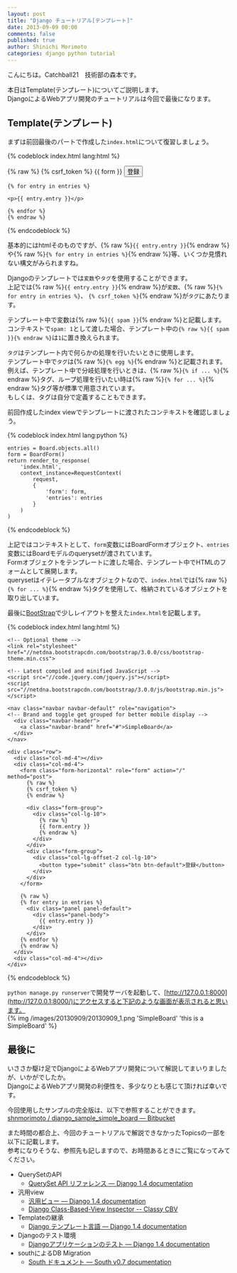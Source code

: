 ```yaml
---
layout: post
title: "Django チュートリアル[テンプレート]"
date: 2013-09-09 00:00
comments: false
published: true
author: Shinichi Morimoto
categories: django python tutorial
---
```


こんにちは。Catchball21　技術部の森本です。

本日はTemplate(テンプレート)についてご説明します。  
DjangoによるWebアプリ開発のチュートリアルは今回で最後になります。  

## Template(テンプレート)

まずは前回最後のパートで作成した`index.html`について復習しましょう。

{% codeblock index.html lang:html %}

<!DOCTYPE html>
<html lang="en">
  <head>
    <meta charset="utf-8">
    <title>SimpleBoard</title>
  </head>
  <body>
    <form action="/" method="post">
    {% raw %}
    {% csrf_token %}
    {{ form }}
    <input type="submit" value="登録">
    </form>

    {% for entry in entries %}

    <p>{{ entry.entry }}</p>

    {% endfor %}
    {% endraw %}
  </body>
</html>

{% endcodeblock %}

基本的にはhtmlそのものですが、{% raw %}`{{ entry.entry }}`{% endraw %}や{% raw %}`{% for entry in entries %}`{% endraw %}等、いくつか見慣れない構文がみられますね。 

Djangoのテンプレートでは`変数`や`タグ`を使用することができます。  
上記では{% raw %}`{{ entry.entry }}`{% endraw %}が`変数`、{% raw %}`{% for entry in entries %}`、 `{% csrf_token %}`{% endraw %}が`タグ`にあたります。

テンプレート中で変数は{% raw %}`{{ spam }}`{% endraw %}と記載します。  
コンテキストで`spam: 1`として渡した場合、テンプレート中の`{% raw %}{{ spam }}{% endraw %}`は`1`に置き換えられます。

`タグ`はテンプレート内で何らかの処理を行いたいときに使用します。  
テンプレート中で`タグ`は{% raw %}`{% egg %}`{% endraw %}と記載されます。  
例えば、テンプレート中で分岐処理を行いときは、{% raw %}`{% if ... %}`{% endraw %}タグ、ループ処理を行いたい時は{% raw %}`{% for ... %}`{% endraw %}タグ等が標準で用意されています。  
もしくは、タグは自分で定義することもできます。

前回作成したindex viewでテンプレートに渡されたコンテキストを確認しましょう。

{% codeblock index.html lang:python %}

    entries = Board.objects.all()
    form = BoardForm()
    return render_to_response(
        'index.html',
        context_instance=RequestContext(
            request,
            {
                'form': form,
                'entries': entries
            }
        )
    )

{% endcodeblock %}

上記ではコンテキストとして、`form`変数にはBoardFormオブジェクト、`entries`変数にはBoardモデルのquerysetが渡されています。  
Formオブジェクトをテンプレートに渡した場合、テンプレート中でHTMLのフォームとして展開します。  
querysetはイテレータブルなオブジェクトなので、`index.html`では{% raw %}`{% for ... %}`{% endraw %}タグを使用して、格納されているオブジェクトを取り出しています。  

最後に[BootStrap](http://127.0.0.1:8000/)で少しレイアウトを整えた`index.html`を記載します。

{% codeblock index.html lang:html %}

<!DOCTYPE html>
<html lang="en">
  <head>
    <meta charset="utf-8">
    <title>SimpleBoard</title>
    <!-- Latest compiled and minified CSS -->
    <link rel="stylesheet" href="//netdna.bootstrapcdn.com/bootstrap/3.0.0/css/bootstrap.min.css">

    <!-- Optional theme -->
    <link rel="stylesheet" href="//netdna.bootstrapcdn.com/bootstrap/3.0.0/css/bootstrap-theme.min.css">

    <!-- Latest compiled and minified JavaScript -->
    <script src="//code.jquery.com/jquery.js"></script>
    <script src="//netdna.bootstrapcdn.com/bootstrap/3.0.0/js/bootstrap.min.js"></script>
  </head>
  <body>

    <nav class="navbar navbar-default" role="navigation">
    <!-- Brand and toggle get grouped for better mobile display -->
      <div class="navbar-header">
        <a class="navbar-brand" href="#">SimpleBoard</a>
      </div>
    </nav>

    <div class="row">
      <div class="col-md-4"></div>
      <div class="col-md-4">
        <form class="form-horizontal" role="form" action="/" method="post">
          {% raw %}
          {% csrf_token %}
          {% endraw %}

          <div class="form-group">
            <div class="col-lg-10">
              {% raw %}
              {{ form.entry }}
              {% endraw %}
            </div>
          </div>
          <div class="form-group">
            <div class="col-lg-offset-2 col-lg-10">
              <button type="submit" class="btn btn-default">登録</button>
            </div>
          </div>
        </form>

        {% raw %}
        {% for entry in entries %}
          <div class="panel panel-default">
            <div class="panel-body">
              {{ entry.entry }}
            </div>
          </div>
        {% endfor %}
        {% endraw %}
      </div>
      <div class="col-md-4"></div>
    </div>
  </body>
</html>
{% endcodeblock %}

`python manage.py runserver`で開発サーバを起動して、[http://127.0.0.1:8000](http://127.0.0.1:8000/)にアクセスすると下記のような画面が表示されると思います。  
{% img /images/20130909/20130909_1.png 'SimpleBoard' 'this is a SimpleBoard' %}


## 最後に

いささか駆け足でDjangoによるWebアプリ開発について解説してまいりましたが、いかがでしたか。  
DjangoによるWebアプリ開発の利便性を、多少なりとも感じて頂ければ幸いです。  

今回使用したサンプルの完全版は、以下で参照することができます。  
[shnmorimoto / django_sample_simple_board — Bitbucket](https://bitbucket.org/shnmorimoto/django_sample_simple_board)

また時間の都合上、今回のチュートリアルで解説できなかったTopicsの一部を以下に記載します。  
参考になりそうな、参照先も記しますので、お時間あるときにご覧になってみてください。

* QuerySetのAPI
	* [QuerySet API リファレンス — Django 1.4 documentation](http://docs.djangoproject.jp/ja/latest/ref/models/querysets.html)
* 汎用view
	* [汎用ビュー — Django 1.4 documentation](http://docs.djangoproject.jp/ja/latest/topics/generic-views.html)
	* [Django Class-Based-View Inspector -- Classy CBV](http://ccbv.co.uk/)
* Templateの継承
  * [Django テンプレート言語 — Django 1.4 documentation](http://docs.djangoproject.jp/ja/latest/topics/templates.html#template-inheritance)
* Djangoのテスト環境
	* [Djangoアプリケーションのテスト — Django 1.4 documentation](http://docs.djangoproject.jp/ja/latest/topics/testing.html)
* southによるDB Migration
	* [South ドキュメント — South v0.7 documentation](http://ae35.bitbucket.org/south-doc-ja/index.html)
